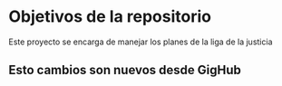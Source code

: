 # Objetivos de la repositorio

Este proyecto se encarga de manejar los planes de la liga de la justicia

## Esto cambios son nuevos desde GigHub
